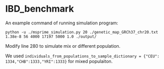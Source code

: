 # IBD_benchmark
An example command of running simulation program:
```
python -u ./msprime_simulation.py 20 ./genetic_map_GRCh37_chr20.txt 1.38e-8 56 4000 17197 5000 1.0 ./output/
```


Modify line 280 to simulate mix or different population.

We used ```individuals_from_populations_to_sample_dictionary = {"CEU": 1334,"CHB":1333,"YRI":1333}``` for mixed populaiton.
